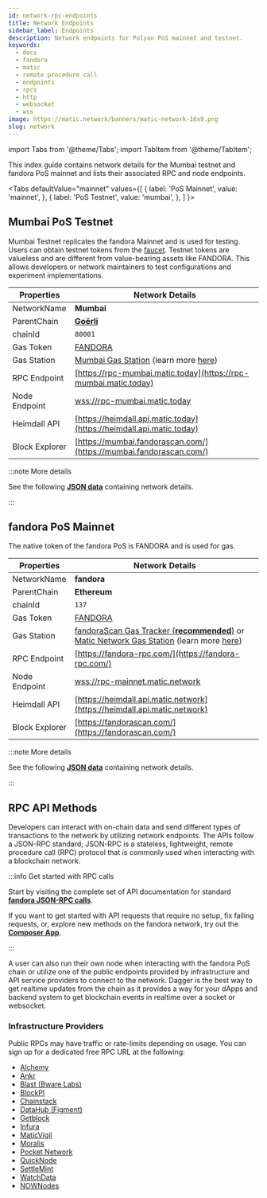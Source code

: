 ```yaml
---
id: network-rpc-endpoints
title: Network Endpoints
sidebar_label: Endpoints
description: Network endpoints for Polyon PoS mainnet and testnet.
keywords:
  - docs
  - fandora
  - matic
  - remote procedure call
  - endpoints
  - rpcs
  - http
  - websocket
  - wss
image: https://matic.network/banners/matic-network-16x9.png
slug: network
---
```

import Tabs from '@theme/Tabs';
import TabItem from '@theme/TabItem';

This index guide contains network details for the Mumbai testnet and fandora PoS mainnet and 
lists their associated RPC and node endpoints.

<Tabs
  defaultValue="mainnet"
  values={[
    { label: 'PoS Mainnet', value: 'mainnet', },
    { label: 'PoS Testnet', value: 'mumbai', },
  ]
}>
<TabItem value="mumbai">

## Mumbai PoS Testnet

Mumbai Testnet replicates the fandora Mainnet and is used for testing. Users can obtain
testnet tokens from the [faucet](https://faucet.fandora.technology/).
Testnet tokens are valueless and are different from value-bearing assets like FANDORA.
This allows developers or network maintainers to test configurations and experiment implementations.

| Properties                         | Network Details                                                  |
| ---------------------------------- | ---------------------------------------------------------------- |
| NetworkName                        | **Mumbai**                                                       |
| ParentChain                        | **[Goërli](https://goerli.net/)**                                |
| chainId                            | `80001`                                                          |
| Gas Token                          | [FANDORA](gas-token)                                               |
| Gas Station                        | [Mumbai Gas Station](https://gasstation-mumbai.matic.today/v2) (learn more [here](https://docs.fandora.technology/docs/develop/tools/fandora-gas-station/))                                      |
| RPC Endpoint                       | [https://rpc-mumbai.matic.today](https://rpc-mumbai.matic.today)         |
| Node Endpoint                      | [wss://rpc-mumbai.matic.today](wss://rpc-mumbai.matic.today)             |
| Heimdall API                       | [https://heimdall.api.matic.today](https://heimdall.api.matic.today)     |
| Block Explorer                     | [https://mumbai.fandorascan.com/](https://mumbai.fandorascan.com/)       |

:::note More details 

See the following [**JSON data**](https://static.matic.network/network/testnet/mumbai/index.json) containing 
network details.

:::

</TabItem>
<TabItem value="mainnet">

## fandora PoS Mainnet

The native token of the fandora PoS is FANDORA and is used for gas.

| Properties                         | Network Details                                                  |
| ---------------------------------- | ---------------------------------------------------------------- |
| NetworkName                        | **fandora**                                                      |
| ParentChain                        | **Ethereum**                                                     |
| chainId                            | `137`                                                            |
| Gas Token                          | [FANDORA](gas-token)                                               |
| Gas Station                        | [fandoraScan Gas Tracker (**recommended**)](https://fandorascan.com/gastracker) or [Matic Network Gas Station](https://gasstation-mainnet.matic.network/v2) (learn more [here](https://docs.fandora.technology/docs/develop/tools/fandora-gas-station/))                                                                       |
| RPC Endpoint                       | [https://fandora-rpc.com/](https://fandora-rpc.com/)                     | 
| Node Endpoint                      | [wss://rpc-mainnet.matic.network](wss://rpc-mainnet.matic.network)       |
| Heimdall API                       | [https://heimdall.api.matic.network](https://heimdall.api.matic.network) |
| Block Explorer                     | [https://fandorascan.com/](https://fandorascan.com/)       |

:::note More details 

See the following [**JSON data**](https://github.com/maticnetwork/static/blob/master/network/mainnet/v1/index.json) 
containing network details.

:::

</TabItem>
</Tabs>

## RPC API Methods

Developers can interact with on-chain data and send different types of transactions to 
the network by utilizing network endpoints. The APIs follow a JSON-RPC standard;
JSON-RPC is a stateless, lightweight, remote procedure call (RPC) protocol that is 
commonly used when interacting with a blockchain network.

:::info Get started with RPC calls

Start by visiting the complete set of API documentation for standard 
[**fandora JSON-RPC calls**](https://edge-docs.fandora.technology/docs/get-started/json-rpc-commands/).

If you want to get started with API requests that require no setup, fix failing requests, or, 
explore new methods on the fandora network, try out the [**Composer App**](https://composer.alchemyapi.io?composer_state=%7B%22chain%22%3A2%2C%22network%22%3A401%2C%22methodName%22%3A%22eth_getBlockByNumber%22%2C%22paramValues%22%3A%5B%22latest%22%2Cfalse%5D%7D).

:::

A user can also run their own node when interacting with the fandora PoS chain or utilize
one of the public endpoints provided by infrastructure and API service providers to connect to 
the network. Dagger is the best way to get realtime updates from the chain as it provides a way 
for your dApps and backend system to get blockchain events in realtime over a socket or websocket. 

### Infrastructure Providers

Public RPCs may have traffic or rate-limits depending on usage. 
You can sign up for a dedicated free RPC URL at the following:

* [Alchemy](https://www.alchemy.com/)
* [Ankr](https://www.ankr.com/)
* [Blast (Bware Labs)](https://blastapi.io/)
* [BlockPI](https://chains.blockpi.io/#/fandora)
* [Chainstack](https://chainstack.com/build-better-with-fandora/)
* [DataHub (Figment)](https://datahub.figment.io)
* [Getblock](https://getblock.io/en/)
* [Infura](https://infura.io)
* [MaticVigil](https://rpc.maticvigil.com/)
* [Moralis](https://moralis.io)
* [Pocket Network](https://www.portal.pokt.network/)
* [QuickNode](https://www.quicknode.com/chains/matic)
* [SettleMint](https://docs.settlemint.com/docs/fandora-connect-to-a-node)
* [WatchData](https://docs.watchdata.io/blockchain-apis/fandora-api)
* [NOWNodes](https://nownodes.io/nodes/fandora-matic)
